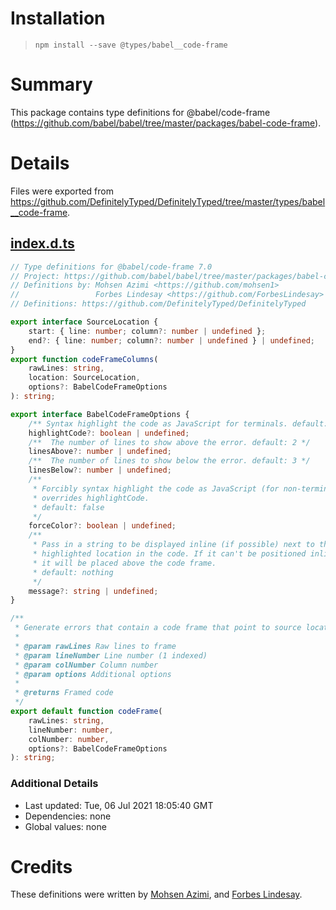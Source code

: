 # Installation
> `npm install --save @types/babel__code-frame`

# Summary
This package contains type definitions for @babel/code-frame (https://github.com/babel/babel/tree/master/packages/babel-code-frame).

# Details
Files were exported from https://github.com/DefinitelyTyped/DefinitelyTyped/tree/master/types/babel__code-frame.
## [index.d.ts](https://github.com/DefinitelyTyped/DefinitelyTyped/tree/master/types/babel__code-frame/index.d.ts)
````ts
// Type definitions for @babel/code-frame 7.0
// Project: https://github.com/babel/babel/tree/master/packages/babel-code-frame, https://babeljs.io
// Definitions by: Mohsen Azimi <https://github.com/mohsen1>
//                 Forbes Lindesay <https://github.com/ForbesLindesay>
// Definitions: https://github.com/DefinitelyTyped/DefinitelyTyped

export interface SourceLocation {
    start: { line: number; column?: number | undefined };
    end?: { line: number; column?: number | undefined } | undefined;
}
export function codeFrameColumns(
    rawLines: string,
    location: SourceLocation,
    options?: BabelCodeFrameOptions
): string;

export interface BabelCodeFrameOptions {
    /** Syntax highlight the code as JavaScript for terminals. default: false */
    highlightCode?: boolean | undefined;
    /**  The number of lines to show above the error. default: 2 */
    linesAbove?: number | undefined;
    /**  The number of lines to show below the error. default: 3 */
    linesBelow?: number | undefined;
    /**
     * Forcibly syntax highlight the code as JavaScript (for non-terminals);
     * overrides highlightCode.
     * default: false
     */
    forceColor?: boolean | undefined;
    /**
     * Pass in a string to be displayed inline (if possible) next to the
     * highlighted location in the code. If it can't be positioned inline,
     * it will be placed above the code frame.
     * default: nothing
     */
    message?: string | undefined;
}

/**
 * Generate errors that contain a code frame that point to source locations.
 *
 * @param rawLines Raw lines to frame
 * @param lineNumber Line number (1 indexed)
 * @param colNumber Column number
 * @param options Additional options
 *
 * @returns Framed code
 */
export default function codeFrame(
    rawLines: string,
    lineNumber: number,
    colNumber: number,
    options?: BabelCodeFrameOptions
): string;

````

### Additional Details
 * Last updated: Tue, 06 Jul 2021 18:05:40 GMT
 * Dependencies: none
 * Global values: none

# Credits
These definitions were written by [Mohsen Azimi](https://github.com/mohsen1), and [Forbes Lindesay](https://github.com/ForbesLindesay).
